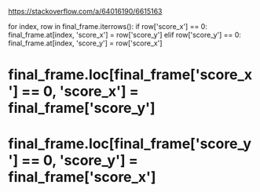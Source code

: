 https://stackoverflow.com/a/64016190/6615163

for index, row in final_frame.iterrows():
    if row['score_x'] == 0:
        final_frame.at[index, 'score_x'] = row['score_y']
    elif row['score_y'] == 0:
        final_frame.at[index, 'score_y'] = row['score_x']
        
# final_frame.loc[final_frame['score_x'] == 0, 'score_x'] = final_frame['score_y']
# final_frame.loc[final_frame['score_y'] == 0, 'score_y'] = final_frame['score_x']   
